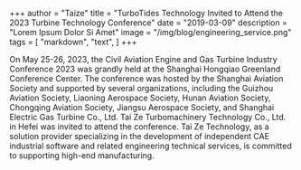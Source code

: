 +++
author = "Taize"
title = "TurboTides Technology Invited to Attend the 2023 Turbine Technology Conference"
date = "2019-03-09"
description = "Lorem Ipsum Dolor Si Amet"
image = "/img/blog/engineering_service.png"
tags = [
    "markdown",
    "text",
]
+++

On May 25-26, 2023, the Civil Aviation Engine and Gas Turbine Industry Conference 2023 was grandly held at the Shanghai Hongqiao Greenland Conference Center. The conference was hosted by the Shanghai Aviation Society and supported by several organizations, including the Guizhou Aviation Society, Liaoning Aerospace Society, Hunan Aviation Society, Chongqing Aviation Society, Jiangsu Aerospace Society, and Shanghai Electric Gas Turbine Co., Ltd.
Tai Ze Turbomachinery Technology Co., Ltd. in Hefei was invited to attend the conference. Tai Ze Technology, as a solution provider specializing in the development of independent CAE industrial software and related engineering technical services, is committed to supporting high-end manufacturing.

